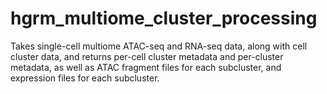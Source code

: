 # hgrm_multiome_cluster_processing
Takes single-cell multiome ATAC-seq and RNA-seq data, along with cell cluster data, and returns per-cell cluster metadata and per-cluster metadata, as well as ATAC fragment files for each subcluster, and expression files for each subcluster.
